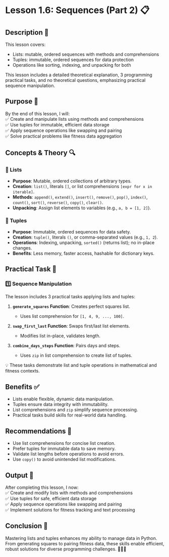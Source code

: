# Lesson 1.6: Sequences (Part 2) 📋

## Description 📝

This lesson covers:

-   Lists: mutable, ordered sequences with methods and comprehensions
-   Tuples: immutable, ordered sequences for data protection
-   Operations like sorting, indexing, and unpacking for both

This lesson includes a detailed theoretical explanation, 3 programming practical tasks, and no theoretical questions, emphasizing practical sequence manipulation.

## Purpose 🎯

By the end of this lesson, I will:  
✅ Create and manipulate lists using methods and comprehensions  
✅ Use tuples for immutable, efficient data storage  
✅ Apply sequence operations like swapping and pairing  
✅ Solve practical problems like fitness data aggregation

## Concepts & Theory 🔍

### 🔹 Lists

-   **Purpose**: Mutable, ordered collections of arbitrary types.
-   **Creation**: `list()`, literals `[]`, or list comprehensions `[expr for x in iterable]`.
-   **Methods**: `append()`, `extend()`, `insert()`, `remove()`, `pop()`, `index()`, `count()`, `sort()`, `reverse()`, `copy()`, `clear()`.
-   **Unpacking**: Assign list elements to variables (e.g., `a, b = [1, 2]`).

### 🔹 Tuples

-   **Purpose**: Immutable, ordered sequences for data safety.
-   **Creation**: `tuple()`, literals `()`, or comma-separated values (e.g., `1, 2`).
-   **Operations**: Indexing, unpacking, `sorted()` (returns list); no in-place changes.
-   **Benefits**: Less memory, faster access, hashable for dictionary keys.

## Practical Task 🧪

### 1️⃣ **Sequence Manipulation**

The lesson includes 3 practical tasks applying lists and tuples:

1. **`generate_squares` Function**: Creates perfect squares list.

    - Uses list comprehension for `[1, 4, 9, ..., 100]`.

2. **`swap_first_last` Function**: Swaps first/last list elements.

    - Modifies list in-place, validates length.

3. **`combine_days_steps` Function**: Pairs days and steps.
    - Uses `zip` in list comprehension to create list of tuples.

💡 These tasks demonstrate list and tuple operations in mathematical and fitness contexts.

## Benefits ✅

-   Lists enable flexible, dynamic data manipulation.
-   Tuples ensure data integrity with immutability.
-   List comprehensions and `zip` simplify sequence processing.
-   Practical tasks build skills for real-world data handling.

## Recommendations 📌

-   Use list comprehensions for concise list creation.
-   Prefer tuples for immutable data to save memory.
-   Validate list lengths before operations to avoid errors.
-   Use `copy()` to avoid unintended list modifications.

## Output 📜

After completing this lesson, I now:  
✅ Create and modify lists with methods and comprehensions  
✅ Use tuples for safe, efficient data storage  
✅ Apply sequence operations like swapping and pairing  
✅ Implement solutions for fitness tracking and text processing

## Conclusion 🚀

Mastering lists and tuples enhances my ability to manage data in Python.  
From generating squares to pairing fitness data, these skills enable efficient, robust solutions for diverse programming challenges. 🧑‍💻✨
